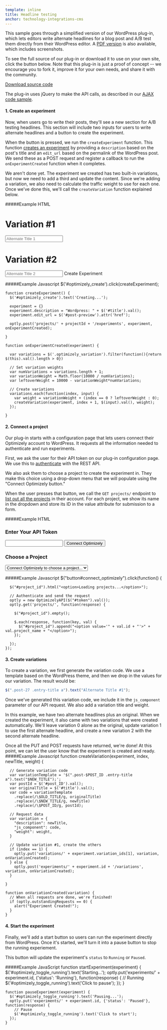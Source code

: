 ```yaml
---
template: inline
title: Headline testing
anchor: technology-integrations-cms
---
```


This sample goes through a simplified version of our WordPress plug-in, which lets editors write alternate headlines for a blog post and A/B test them directly from their WordPress editor. A [PDF version](https://blog.optimizely.com/wp-content/uploads/2015/05/OptimizelyHeadlineTesting.pdf) is also available, which includes screenshots.

To see the full source of our plug-in or download it to use on your own site, click the button below. Note that this plug-in is just a proof of concept -- we encourage you to fork it, improve it for your own needs, and share it with the community.

<a class="lego-button" target="_blank" href="https://github.com/optimizely/wordpress-plugin">Download source code</a>

The plug-in uses jQuery to make the API calls, as described in our [AJAX code sample](#ajax).

#### 1. Create an experiment

Now, when users go to write their posts, they'll see a new section for A/B testing headlines. This section will include two inputs for users to write alternate headlines and a button to create the experiment.

When the button is pressed, we run the `createExperiment` function. This function [creates an experiment]({{site.paths.rest}}#create-experiment) by providing a `description` based on the post's title and an `edit_url` based on the permalink of the WordPress post. We send these as a POST request and register a callback to run the `onExperimentCreated` function when it completes.

We aren't done yet. The experiment we created has two built-in variations, but now we need to add a third and update the content. Since we're adding a variation, we also need to calculate the traffic weight to use for each one. Once we've done this, we'll call the `createVariation` function explained below.

#####Example HTML
    <h1>Variation #1</h1>
    <input type="text" id="post_title1" class="optimizely_variation" placeholder="Alternate Title 1">
    <h1>Variation #2</h1>
    <input type="text" id="post_title2" class="optimizely_variation" placeholder="Alternate Title 2">
    <a id="optimizely_create" class="button-primary">Create Experiment</a>

#####Example Javascript
    $('#optimizely_create').click(createExperiment);

    function createExperiment() {
      $('#optimizely_create').text('Creating...');

      experiment = {}
      experiment.description = "Wordpress: " + $('#title').val();
      experiment.edit_url = $('#post-preview').attr('href');

      optly.post('projects/' + projectId + '/experiments', experiment, onExperimentCreated);

    }

    function onExperimentCreated(experiment) {

      var variations = $('.optimizely_variation').filter(function(){return $(this).val().length > 0})

      // Set variation weights
      var numVariations = variations.length + 1;
      var variationWeight = Math.floor(10000 / numVariations);
      var leftoverWeight = 10000 - variationWeight*numVariations;

      // Create variations
      variations.each(function(index, input) {
        var weight = variationWeight + (index == 0 ? leftoverWeight : 0);
        createVariation(experiment, index + 1, $(input).val(), weight);
      });

    }

#### 2. Connect a project
Our plug-in starts with a configuration page that lets users connect their Optimizely account to WordPress. It requests all the information needed to authenticate and run experiments.

First, we ask the user for their API token on our plug-in configuration page. We use this to [authenticate]({{site.paths.rest}}#authentication) with the REST API.

We also ask them to choose a project to create the experiment in. They make this choice using a drop-down menu that we will populate using the "Connect Optimizely button."

When the user presses that button, we call the `GET projects/` endpoint to [list out all the projects]({{site.paths.rest}}#list-projects) in their account. For each project, we show its name in the dropdown and store its ID in the value attribute for submission to a form.

#####Example HTML
    <h3>Enter Your API Token</h3>
    <input id="token" type="text" />
    <button id="connect_optimizely">Connect Optimizely</button>
    <h3>Choose a Project</h3>
    <select id="project_id">
      <option value="">Connect Optimizely to choose a project...</option>
    </select>

#####Example Javascript
    $("button#connect_optimizely").click(function() {

      $("#project_id").html("<option>Loading projects...</option>");

      // Authenticate and send the request
      optly = new OptimizelyAPI($("#token").val());
      optly.get('projects/', function(response) {

        $("#project_id").empty();

        $.each(response, function(key, val) {
          $("#project_id").append("<option value='" + val.id + "'>" + val.project_name + "</option>");
        });

      });
    });

#### 3. Create variations

To create a variation, we first generate the variation code. We use a template based on the WordPress theme, and then we drop in the values for our variation. The result would be:

```javascript
$(".post-27 .entry-title a").text("Alternate Title #1");
```

Once we've generated this variation code, we include it in the `js_component` parameter of our API request. We also add a variation title and weight.

In this example, we have two alternate headlines plus an original. When we created the experiment, it also came with two variations that were created automatically. We'll leave variation 0 alone as the original, update variation 1 to use the first alternate headline, and create a new variation 2 with the second alternate headline.

Once all the PUT and POST requests have returned, we're done! At this point, we can let the user know that the experiment is created and ready.
#####Example Javascript
    function createVariation(experiment, index, newTitle, weight) {

      // Generate variation code
      var variationTemplate = '$(".post-$POST_ID .entry-title a").text("$NEW_TITLE");';
      var postId = $('#post_ID').val();
      var originalTitle = $('#title').val();
      var code = variationTemplate
        .replace(/\$OLD_TITLE/g, originalTitle)
        .replace(/\$NEW_TITLE/g, newTitle)
        .replace(/\$POST_ID/g, postId);

      // Request data
      var variation = {
        "description": newTitle,
        "js_component": code,
        "weight": weight,
      }

      // Update variation #1, create the others
      if (index == 1) {
        optly.put('variations/' + experiment.variation_ids[1], variation, onVariationCreated);
      } else {
        optly.post('experiments/' + experiment.id + '/variations', variation, onVariationCreated);
      }

    }

    function onVariationCreated(variation) {
      // When all requests are done, we're finished!
      if (optly.outstandingRequests == 0) {
        alert("Experiment Created!");
      }
    }


#### 4. Start the experiment
Finally, we'll add a start button so users can run the experiment directly from WordPress. Once it's started, we'll turn it into a pause button to stop the running experiement.

This button will update the experiment's `status` to `Running` or `Paused`.

#####Example JavaScript
    function startExperiment(experiment) {
      $('#optimizely_toggle_running').text('Starting...');
      optly.put('experiments/' + experiment.id, {'status': 'Running'}, function(response) {
        // Running
        $('#optimizely_toggle_running').text('Click to pause');
      });
    }

    function pauseExperiment(experiment) {
      $('#optimizely_toggle_running').text('Pausing...');
      optly.put('experiments/' + experiment.id, {'status': 'Paused'}, function(response) {
        // Pause
        $('#optimizely_toggle_running').text('Click to start');
      });
    }
